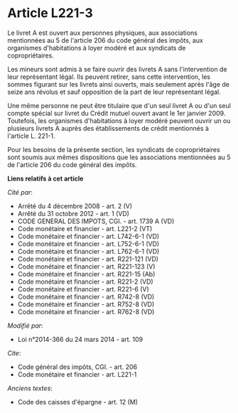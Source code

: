# Article L221-3

Le livret A est ouvert aux personnes physiques, aux associations mentionnées au 5 de l'article 206 du code général des
impôts, aux organismes d'habitations à loyer modéré et aux syndicats de copropriétaires. 

Les mineurs sont admis à se faire ouvrir des livrets A sans l'intervention de leur représentant légal. Ils peuvent retirer,
sans cette intervention, les sommes figurant sur les livrets ainsi ouverts, mais seulement après l'âge de seize ans révolus
et sauf opposition de la part de leur représentant légal. 

Une même personne ne peut être titulaire que d'un seul livret A ou d'un seul compte spécial sur livret du Crédit mutuel
ouvert avant le 1er janvier 2009. Toutefois, les organismes d'habitations à loyer modéré peuvent ouvrir un ou plusieurs
livrets A auprès des établissements de crédit mentionnés à l'article L. 221-1. 

Pour les besoins de la présente section, les syndicats de copropriétaires sont soumis aux mêmes dispositions que les
associations mentionnées au 5 de l'article 206 du code général des impôts.

**Liens relatifs à cet article**

_Cité par_:

  - Arrêté du 4 décembre 2008 - art. 2 (V)
  - Arrêté du 31 octobre 2012 - art. 1 (VD)
  - CODE GENERAL DES IMPOTS, CGI. - art. 1739 A (VD)
  - Code monétaire et financier - art. L221-2 (VT)
  - Code monétaire et financier - art. L742-6-1 (VD)
  - Code monétaire et financier - art. L752-6-1 (VD)
  - Code monétaire et financier - art. L762-6-1 (VD)
  - Code monétaire et financier - art. R221-121 (VD)
  - Code monétaire et financier - art. R221-123 (V)
  - Code monétaire et financier - art. R221-15 (Ab)
  - Code monétaire et financier - art. R221-2 (VD)
  - Code monétaire et financier - art. R221-6 (V)
  - Code monétaire et financier - art. R742-8 (VD)
  - Code monétaire et financier - art. R752-8 (VD)
  - Code monétaire et financier - art. R762-8 (VD)

_Modifié par_:

  - Loi n°2014-366 du 24 mars 2014 - art. 109

_Cite_:

  - Code général des impôts, CGI. - art. 206
  - Code monétaire et financier - art. L221-1

_Anciens textes_:

  - Code des caisses d'épargne - art. 12 (M)
